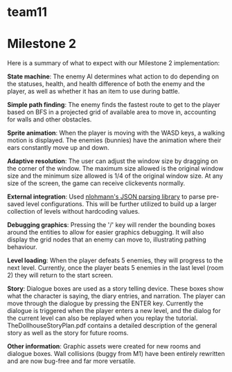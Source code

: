 # team11

# Milestone 2
Here is a summary of what to expect with our Milestone 2 implementation:

**State machine**: The enemy AI determines what action to do depending on the statuses, health, and health difference of both the enemy and the player, as well as whether it has an item to use during battle.

**Simple path finding**:
The enemy finds the fastest route to get to the player based on BFS in a projected grid of available area to move in, accounting for walls and other obstacles. 

**Sprite animation**:
When the player is moving with the WASD keys, a walking motion is displayed. The enemies (bunnies) have the animation where their ears constantly move up and down. 

**Adaptive resolution**:
The user can adjust the window size by dragging on the corner of the window. The maximum size allowed is the original window size and the minimum size allowed is 1/4 of the original window size. At any size of the screen, the game can receive clickevents normally. 

**External integration**: Used [nlohmann's JSON parsing library](https://github.com/nlohmann/json) to parse pre-saved level configurations.  This will be further utilized to build up a larger collection of levels without hardcoding values.

**Debugging graphics**:
Pressing the '/' key will render the bounding boxes around the entities to allow for easier graphics debugging. It will also display the grid nodes that an enemy can move to, illustrating pathing behaviour.

**Level loading**:
When the player defeats 5 enemies, they will progress to the next level. Currently, once the player beats 5 enemies in the last level (room 2) they will return to the start screen. 

**Story**:
Dialogue boxes are used as a story telling device. These boxes show what the character is saying, the diary entries, and narration. The player can move through the dialogue by pressing the ENTER key. Currently the dialogue is triggered when the player enters a new level, and the dialog for the current level can also be replayed when you replay the tutorial. TheDollhouseStoryPlan.pdf contains a detailed description of the general story as well as the story for future rooms. 

**Other information**:
Graphic assets were created for new rooms and dialogue boxes. 
Wall collisions (buggy from M1) have been entirely rewritten and are now bug-free and far more versatile. 
